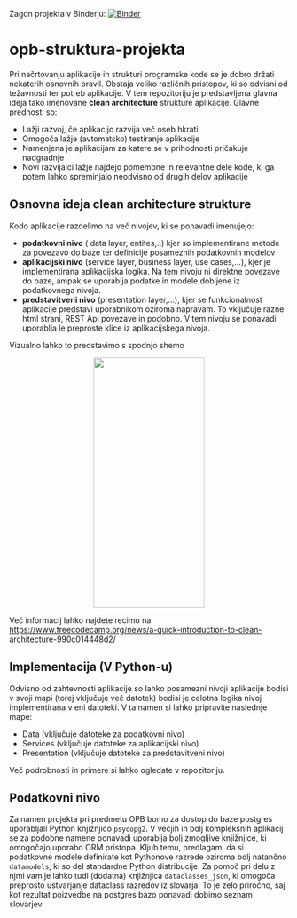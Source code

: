 
Zagon projekta v Binderju: [![Binder](https://mybinder.org/badge_logo.svg)](https://mybinder.org/v2/gh/gasperxy/opb-struktura-projekta/main?urlpath=proxy%2F8080)

# opb-struktura-projekta
Pri načrtovanju aplikacije in strukturi programske kode se je dobro držati nekaterih osnovnih pravil. Obstaja veliko različnih pristopov, ki so odvisni od težavnosti ter potreb aplikacije. V tem repozitoriju je predstavljena glavna ideja tako imenovane **clean architecture** strukture aplikacije.
Glavne prednosti so:
* Lažji razvoj, če aplikacijo razvija več oseb hkrati
* Omogoča lažje (avtomatsko) testiranje aplikacije
* Namenjena je aplikacijam za katere se v prihodnosti pričakuje nadgradnje
* Novi razvijalci lažje najdejo pomembne in relevantne dele kode, ki ga potem lahko spreminjajo neodvisno od drugih delov aplikacije

  
## Osnovna ideja clean architecture strukture
  
Kodo aplikacije razdelimo na več nivojev, ki se ponavadi imenujejo:
  * **podatkovni nivo** ( data layer, entites,..) kjer so implementirane metode za povezavo do baze ter definicije posameznih podatkovnih modelov
  * **aplikacijski nivo** (service layer, business layer, use cases,...), kjer je implementirana aplikacijska logika. Na tem nivoju ni direktne povezave do baze, ampak se uporablja podatke in modele dobljene iz podatkovnega nivoja.
  *  **predstavitveni nivo** (presentation layer,...), kjer se funkcionalnost aplikacije predstavi uporabnikom oziroma napravam. To vključuje razne html strani, REST Api povezave in podobno. V tem nivoju se ponavadi uporablja le preproste klice iz aplikacijskega nivoja.

Vizualno lahko to predstavimo s spodnjo shemo
<p align="center">
      <img width="200" height="450" src="https://github.com/gasperxy/opb-struktura-projekta/assets/3481918/3a227b87-81b7-41a9-b81c-306a00ab5330">
    </p>

Več informacij lahko najdete recimo na https://www.freecodecamp.org/news/a-quick-introduction-to-clean-architecture-990c014448d2/

## Implementacija (V Python-u)
Odvisno od zahtevnosti aplikacije so lahko posamezni nivoji aplikacije bodisi v svoji mapi (torej vključuje več datotek) bodisi je celotna logika nivoj implementirana v eni datoteki.
V ta namen si lahko pripravite naslednje mape:
* Data (vključuje datoteke za podatkovni nivo)
* Services (vključuje datoteke za aplikacijski nivo)
* Presentation (vključuje datoteke za predstavitveni nivo)

Več podrobnosti in primere si lahko ogledate v repozitoriju.

## Podatkovni nivo

Za namen projekta pri predmetu OPB bomo za dostop do baze postgres uporabljali Python knjižnjico `psycopg2`. V večjih in bolj kompleksnih aplikacij se za podobne namene ponavadi uporablja bolj zmogljive knjižnjice, ki omogočajo uporabo ORM pristopa.
Kljub temu, predlagam, da si podatkovne modele definirate kot Pythonove razrede oziroma bolj natančno `datamodels`, ki so del standardne Python distribucije. Za pomoč pri delu z njmi vam je lahko tudi (dodatna) knjižnjica `dataclasses_json`, ki omogoča preprosto ustvarjanje dataclass razredov iz slovarja. To je zelo priročno, saj kot rezultat poizvedbe na postgres bazo ponavadi dobimo seznam slovarjev.

